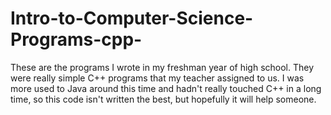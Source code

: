 # Intro-to-Computer-Science-Programs-cpp-
These are the programs I wrote in my freshman year of high school. They were really simple C++ programs that my teacher assigned to us. I was more used to Java around this time and hadn't really touched C++ in a long time, so this code isn't written the best, but hopefully it will help someone.

